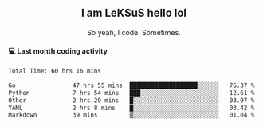 <h2 align="center">I am LeKSuS hello lol</h2>
<p align="center">So yeah, I code. Sometimes.</p>

#### :computer: Last month coding activity
<!--START_SECTION:waka-->

```txt
Total Time: 60 hrs 16 mins

Go                47 hrs 55 mins  ███████████████████░░░░░░   76.37 %
Python            7 hrs 54 mins   ███░░░░░░░░░░░░░░░░░░░░░░   12.61 %
Other             2 hrs 29 mins   █░░░░░░░░░░░░░░░░░░░░░░░░   03.97 %
YAML              2 hrs 8 mins    █░░░░░░░░░░░░░░░░░░░░░░░░   03.42 %
Markdown          39 mins         ▒░░░░░░░░░░░░░░░░░░░░░░░░   01.04 %
```

<!--END_SECTION:waka-->
